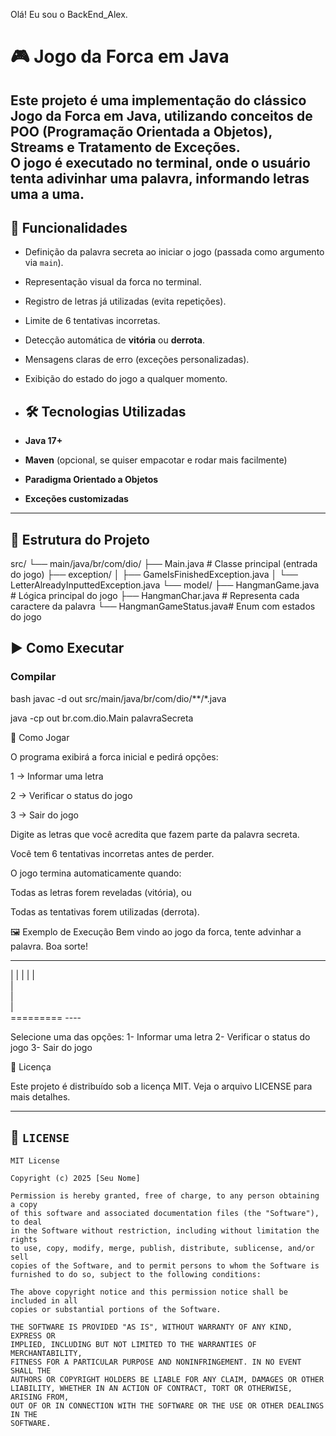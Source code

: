Olá! Eu sou o BackEnd_Alex.
# 🎮 Jogo da Forca em Java

Este projeto é uma implementação do clássico **Jogo da Forca** em Java, utilizando conceitos de **POO (Programação Orientada a Objetos)**, **Streams** e **Tratamento de Exceções**.  
O jogo é executado no terminal, onde o usuário tenta adivinhar uma palavra, informando letras uma a uma.
---

## 🚀 Funcionalidades

- Definição da palavra secreta ao iniciar o jogo (passada como argumento via `main`).
- Representação visual da forca no terminal.
- Registro de letras já utilizadas (evita repetições).
- Limite de 6 tentativas incorretas.
- Detecção automática de **vitória** ou **derrota**.
- Mensagens claras de erro (exceções personalizadas).
- Exibição do estado do jogo a qualquer momento.

- ## 🛠️ Tecnologias Utilizadas

- **Java 17+**
- **Maven** (opcional, se quiser empacotar e rodar mais facilmente)
- **Paradigma Orientado a Objetos**
- **Exceções customizadas**

---
## 📂 Estrutura do Projeto
src/
└── main/java/br/com/dio/
├── Main.java # Classe principal (entrada do jogo)
├── exception/
│ ├── GameIsFinishedException.java
│ └── LetterAlreadyInputtedException.java
└── model/
├── HangmanGame.java # Lógica principal do jogo
├── HangmanChar.java # Representa cada caractere da palavra
└── HangmanGameStatus.java# Enum com estados do jogo

## ▶️ Como Executar

### Compilar
bash
javac -d out src/main/java/br/com/dio/**/*.java

java -cp out br.com.dio.Main palavraSecreta


🎯 Como Jogar

O programa exibirá a forca inicial e pedirá opções:

1 → Informar uma letra

2 → Verificar o status do jogo

3 → Sair do jogo

Digite as letras que você acredita que fazem parte da palavra secreta.

Você tem 6 tentativas incorretas antes de perder.

O jogo termina automaticamente quando:

Todas as letras forem reveladas (vitória), ou

Todas as tentativas forem utilizadas (derrota).

🖼️ Exemplo de Execução
Bem vindo ao jogo da forca, tente advinhar a palavra. Boa sorte!

 -----  
 |    | 
 |    | 
 |      
 |      
 |      
 |      
========= ----

Selecione uma das opções:
1- Informar uma letra
2- Verificar o status do jogo
3- Sair do jogo

📜 Licença

Este projeto é distribuído sob a licença MIT. Veja o arquivo LICENSE
 para mais detalhes.


---

## 📄 `LICENSE`

```text
MIT License

Copyright (c) 2025 [Seu Nome]

Permission is hereby granted, free of charge, to any person obtaining a copy
of this software and associated documentation files (the "Software"), to deal
in the Software without restriction, including without limitation the rights
to use, copy, modify, merge, publish, distribute, sublicense, and/or sell
copies of the Software, and to permit persons to whom the Software is
furnished to do so, subject to the following conditions:

The above copyright notice and this permission notice shall be included in all
copies or substantial portions of the Software.

THE SOFTWARE IS PROVIDED "AS IS", WITHOUT WARRANTY OF ANY KIND, EXPRESS OR
IMPLIED, INCLUDING BUT NOT LIMITED TO THE WARRANTIES OF MERCHANTABILITY,
FITNESS FOR A PARTICULAR PURPOSE AND NONINFRINGEMENT. IN NO EVENT SHALL THE
AUTHORS OR COPYRIGHT HOLDERS BE LIABLE FOR ANY CLAIM, DAMAGES OR OTHER
LIABILITY, WHETHER IN AN ACTION OF CONTRACT, TORT OR OTHERWISE, ARISING FROM,
OUT OF OR IN CONNECTION WITH THE SOFTWARE OR THE USE OR OTHER DEALINGS IN THE
SOFTWARE.


